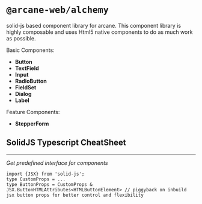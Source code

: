 # `@arcane-web/alchemy`

solid-js based component library for arcane. This component library is highly composable and uses Html5 native components to do as much work as possible.  

Basic Components:
- **Button**
- **TextField**
- **Input**
- **RadioButton**
- **FieldSet**
- **Dialog**
- **Label**

Feature Components:
- **StepperForm**

## SolidJS Typescript CheatSheet
---

*Get predefined interface for components*
```
import {JSX} from 'solid-js';
type CustomProps = ...
type ButtonProps = CustomProps & JSX.ButtonHTMLAttributes<HTMLButtonElement> // piggyback on inbuild jsx button props for better control and flexibility
```

